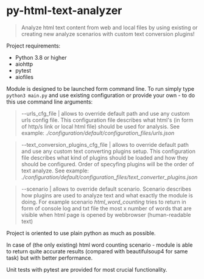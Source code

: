 # py-html-text-analyzer

> Analyze html text content from web and local files by using existing or creating new analyze scenarios with custom text conversion plugins!

Project requirements:
- Python 3.8 or higher
- aiohttp
- pytest
- aiofiles

Module is designed to be launched form command line. To run simply type <code>python3 main.py</code> and use existing configuration or provide your own - to do this use command line arguments:

> --urls_cfg_file | allows to override default path and use any custom urls config file. This configuration file describes what html's (in form of http/s link or local html file) should be used for analysis.
See example: *./configuration/default/configuration_files/urls.json*

> --text_conversion_plugins_cfg_file | allows to override default path and use any custom text converting plugins setup. This configuration file describes what kind of plugins should be loaded and how they should be configured. Order of specyfing plugins will be the order of text analyze. 
See example: *./configuration/default/configuration_files/text_converter_plugins.json*

> --scenario | allows to override default scenario. Scenario describes how plugins are used to analyze text and what exactly the module is doing. For example scenario *html_word_counting* tries to return in form of console log and txt file the most x number of words that are visible when html page is opened by webbrowser (human-readable text)

Project is oriented to use plain python as much as possible.

In case of (the only existing) html word counting scenario - module is able to return quite accurate results (compared with beautifulsoup4 for same task) but with better performance.

Unit tests with pytest are provided for most crucial functionality.
